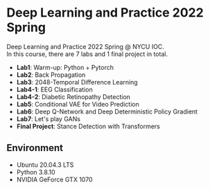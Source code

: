 # Deep Learning and Practice 2022 Spring
Deep Learning and Practice 2022 Spring @ NYCU IOC.  
In this course, there are 7 labs and 1 final project in total.
- **Lab1**: Warm-up: Python + Pytorch
- **Lab2**: Back Propagation
- **Lab3**: 2048-Temporal Difference Learning
- **Lab4-1**: EEG Classification
- **Lab4-2**: Diabetic Retinopathy Detection
- **Lab5**: Conditional VAE for Video Prediction
- **Lab6**: Deep Q-Network and Deep Deterministic Policy Gradient
- **Lab7**: Let's play GANs
- **Final Project**: Stance Detection with Transformers

## Environment
- Ubuntu 20.04.3 LTS
- Python 3.8.10
- NVIDIA GeForce GTX 1070
